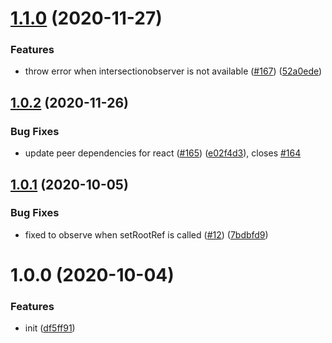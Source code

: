 # [1.1.0](https://github.com/kotarella1110/use-simple-infinite-scroll/compare/v1.0.2...v1.1.0) (2020-11-27)


### Features

* throw error when intersectionobserver is not available ([#167](https://github.com/kotarella1110/use-simple-infinite-scroll/issues/167)) ([52a0ede](https://github.com/kotarella1110/use-simple-infinite-scroll/commit/52a0ede1b9995aa258c43e40d46536428f85f6c0))

## [1.0.2](https://github.com/kotarella1110/use-simple-infinite-scroll/compare/v1.0.1...v1.0.2) (2020-11-26)


### Bug Fixes

* update peer dependencies for react ([#165](https://github.com/kotarella1110/use-simple-infinite-scroll/issues/165)) ([e02f4d3](https://github.com/kotarella1110/use-simple-infinite-scroll/commit/e02f4d3271a6b744d1f47812c55b6ce87936597e)), closes [#164](https://github.com/kotarella1110/use-simple-infinite-scroll/issues/164)

## [1.0.1](https://github.com/kotarella1110/use-simple-infinite-scroll/compare/v1.0.0...v1.0.1) (2020-10-05)


### Bug Fixes

* fixed to observe when setRootRef is called ([#12](https://github.com/kotarella1110/use-simple-infinite-scroll/issues/12)) ([7bdbfd9](https://github.com/kotarella1110/use-simple-infinite-scroll/commit/7bdbfd9e7ec1ea30166bec0d6756bd20838b53ee))

# 1.0.0 (2020-10-04)


### Features

* init ([df5ff91](https://github.com/kotarella1110/use-simple-infinite-scroll/commit/df5ff9167c44166b4dba580bc7dcd608d8c44cf0))
